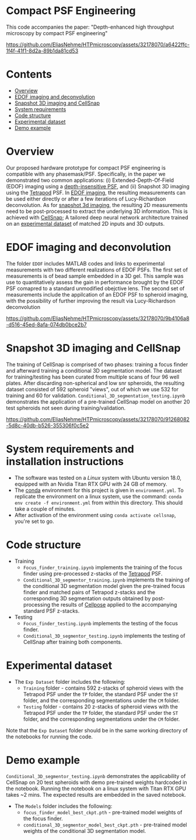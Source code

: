 # Compact PSF Engineering

This code accompanies the paper: "Depth-enhanced high throughput microscopy by compact PSF engineering"

https://github.com/EliasNehme/HTPmicroscopy/assets/32178070/a6422ffc-1f4f-41f1-8d2a-89b1da81cd53

# Contents

- [Overview](#overview)
- [EDOF imaging and deconvolution](#edof-imaging-and-deconvolution)
- [Snapshot 3D imaging and CellSnap](#snapshot-3d-imaging-and-cellsnap)
- [System requirements](#system-requirements-and-installation-instructions)
- [Code structure](#code-structure)
- [Experimental dataset](#experimental-dataset)
- [Demo example](#demo-example)

# Overview

Our proposed hardware prototype for compact PSF engineering is compatible with any phasemask/PSF. Specifically, in the paper we demonstrated two common applications: (i) Extended-Depth-Of-Field (EDOF) imaging using a [depth-insensitive PSF](https://ieeexplore.ieee.org/document/9439955), and (ii) Snapshot 3D imaging using the [Tetrapod](https://pubs.acs.org/doi/10.1021/acs.nanolett.5b01396) PSF. In [EDOF imaging](#edof-imaging-and-deconvolution), the resulting measurements can be used either directly or after a few iterations of Lucy-Richardson deconvolution. As for [snapshot 3d imaging](#snapshot-3d-imaging-and-cellsnap), the resulting 2D measurements need to be post-processed to extract the underlying 3D information. This is achieved with [CellSnap](#snapshot-3d-imaging-and-cellsnap); A tailored deep neural network architecture trained on an [experimental dataset](#experimental-dataset) of matched 2D inputs and 3D outputs.   

# EDOF imaging and deconvolution

The folder `EDOF` includes MATLAB codes and links to experimental measurements with two different realizations of EDOF PSFs. The first set of measurements is of bead sample embedded in a 3D gel. This sample was use to quantitatively assess the gain in performance brought by the EDOF PSF comapred to a standard unmodified obejctive lens. The second set of measurements include the appilcation of an EDOF PSF to spheroid imaging, with the possibility of further improving the result via Lucy-Richardson deconvolution

https://github.com/EliasNehme/HTPmicroscopy/assets/32178070/9b4106a8-d516-45ed-8afa-074db0bce2b7

# Snapshot 3D imaging and CellSnap

The training of CellSnap is comprised of two phases: training a focus finder and afterward training a conditional 3D segmentation model. The dataset for training/testing has been curated from multiple scans of four 96 well plates. After discarding non-spherical and low snr spheroids, the resulting dataset consisted of 592 spheroid "views", out of which we use 532 for training and 60 for validation. `Conditional_3D_segmentation_testing.ipynb` demonstrates the application of a pre-trained CellSnap model on another 20 test spheroids not seen during training/validation.

https://github.com/EliasNehme/HTPmicroscopy/assets/32178070/91268082-5d8c-40db-b526-355306f0c5e2

# System requirements and installation instructions
* The software was tested on a *Linux* system with Ubuntu version 18.0, equipped with an Nvidia Titan RTX GPU with 24 GB of memory.
* The [conda](https://docs.conda.io/en/latest/) environment for this project is given in `environment.yml`. To replicate the environment on a linux system, use the command: `conda env create -f environment.yml` from within this directory. This should take a couple of minutes.
* After activation of the environment using `conda activate cellsnap`, you're set to go.

# Code structure

* Training
    * `Focus_finder_training.ipynb` implements the training of the focus finder using pre-processed z-stacks of the [Tetrapod](https://pubs.acs.org/doi/10.1021/acs.nanolett.5b01396) PSF.
    * `Conditional_3D_segmentor_training.ipynb` implements the training of the conditional 3D segmentation model given the pre-trained focus finder and matched pairs of Tetrapod z-stacks and the corresponding 3D segmentation outputs obtained by post-processing the results of [Cellpose](https://www.nature.com/articles/s41592-020-01018-x) applied to the accompanying standard PSF z-stacks.
* Testing
    * `Focus_finder_testing.ipynb` implements the testing of the focus finder.
    * `Conditional_3D_segmentor_testing.ipynb` implements the testing of CellSnap after training both components.
 
 # Experimental dataset

* The `Exp Dataset` folder includes the following:
    * `Training` folder - contains 592 z-stacks of spheroid views with the Tetrapod PSF under the `TP` folder, the standard PSF under the `ST` folder, and the corresponding segmentations under the `CM` folder.
    * `Testing` folder - contains 20 z-stacks of spheroid views with the Tetrapod PSF under the `TP` folder, the standard PSF under the `ST` folder, and the corresponding segmentations under the `CM` folder.

Note that the `Exp Dataset` folder should be in the same working directory of the notebooks for running the code.

 # Demo example

`Conditional_3D_segmentor_testing.ipynb` demonstrates the applicability of CellSnap on 20 test spheroids with demo pre-trained weights hardcoded in the notebook. Running the notebook on a linux system with Titan RTX GPU takes ~2 mins. The expected results are embedded in the saved notebook.

* The `Models` folder includes the following:
    * `focus_finder_model_best_ckpt.pth` - pre-trained model weights of the focus finder.
    * `conditional_3D_segmentor_model_best_ckpt.pth` - pre-trained model weights of the conditional 3D segmentation model.
